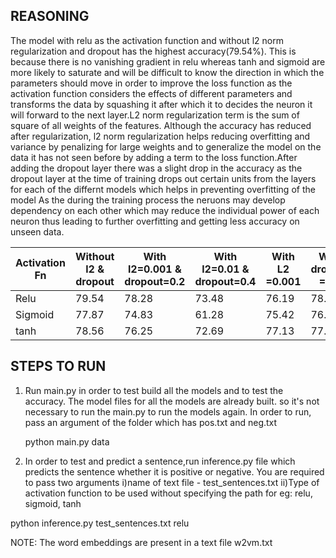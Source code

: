 ## REASONING

The model with relu as the activation function and without l2 norm regularization and dropout has the highest accuracy(79.54%).
This is because there is no vanishing gradient in relu whereas tanh and sigmoid are more likely to saturate and will be difficult to 
know the direction in which the parameters should move in order to improve the loss function as the activation function considers 
the effects of different parameters and transforms the data by squashing it after which it to decides the neuron it will forward 
to the next layer.L2 norm regularization term is the sum of square of all weights of the features. Although the accuracy has reduced after
regularization, l2 norm regularization helps reducing overfitting and variance by penalizing for large weights and to generalize
the model on the data it has not seen before by adding a term to the loss function.After adding the dropout layer there was a slight
drop in the accuracy as the dropout layer at the time of training drops out certain units from the layers for each of the differnt 
models which helps in preventing overfitting of the model As the during the training process the neruons may develop dependency on
each other which may reduce the individual power of each neuron thus leading to further overfitting and getting less accuracy on unseen data.



| Activation Fn  |Without l2 & dropout  |  With l2=0.001 & dropout=0.2  |  With l2=0.01 & dropout=0.4  |With L2 =0.001 | With dropout =0.4|
|----------------|----------------------|-------------------------------|------------------------------|---------------|------------------|
|Relu            |    79.54             |           78.28               |               73.48          |      76.19    |       78.18      |
|Sigmoid		 |    77.87             |           74.83               |               61.28          |      75.42    |       76.85      |
|tanh		 	 |     78.56            |           76.25               |               72.69          |      77.13    |       77.93      |

## STEPS TO RUN

1. Run main.py in order to test build all the models and to test the accuracy. 
The model files for all the models are already built. so it's not necessary
to run the main.py to run the models again. In order to run, pass an argument 
of the folder which has pos.txt and neg.txt
     
	 python main.py data 

2. In order to test and predict a sentence,run inference.py file which predicts 
the sentence whether it is positive or negative. You are required to pass two arguments
i)name of text file - test_sentences.txt 
ii)Type of activation function to be used without specifying the path for eg: relu, sigmoid, tanh

python inference.py test_sentences.txt relu

NOTE: The word embeddings are present in a text file w2vm.txt
